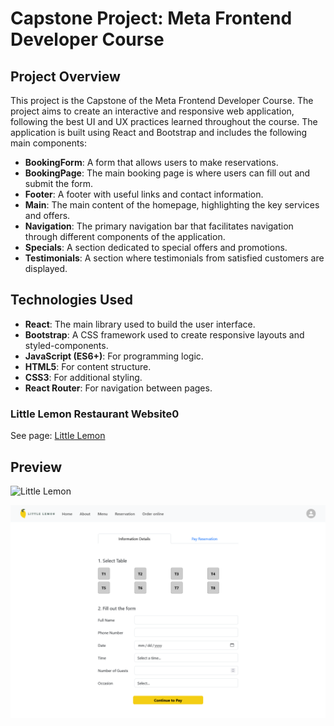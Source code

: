 # Capstone Project: Meta Frontend Developer Course 

## Project Overview

This project is the Capstone of the Meta Frontend Developer Course. The project aims to create an interactive and responsive web application, following the best UI and UX practices learned throughout the course. The application is built using React and Bootstrap and includes the following main components:

- **BookingForm**: A form that allows users to make reservations.
- **BookingPage**: The main booking page is where users can fill out and submit the form.
- **Footer**: A footer with useful links and contact information.
- **Main**: The main content of the homepage, highlighting the key services and offers.
- **Navigation**: The primary navigation bar that facilitates navigation through different components of the application.
- **Specials**: A section dedicated to special offers and promotions.
- **Testimonials**: A section where testimonials from satisfied customers are displayed.

## Technologies Used

- **React**: The main library used to build the user interface.
- **Bootstrap**: A CSS framework used to create responsive layouts and styled-components.
- **JavaScript (ES6+)**: For programming logic.
- **HTML5**: For content structure.
- **CSS3**: For additional styling.
- **React Router**: For navigation between pages.


### Little Lemon Restaurant Website0

See page: [Little Lemon]([https://tokyohmachine.github.io/my-app](https://tokyohmachine.github.io/my-app))

## Preview
![Little Lemon](https://tokyohmachine.github.io/my-app/)


![Reserve table](https://github.com/tokyohmachine/my-app/blob/master/public/images/Screenshot%20Reserve-table.png)



